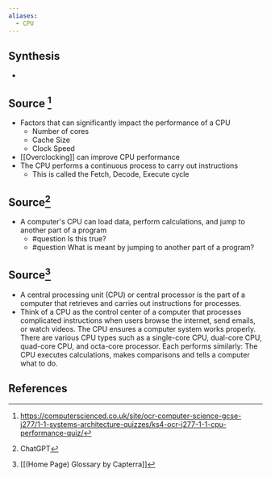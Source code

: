 ```yaml
---
aliases:
  - CPU
---
```

## Synthesis
- 
## Source [^1]
- Factors that can significantly impact the performance of a CPU
	- Number of cores
	- Cache Size
	- Clock Speed
- [[Overclocking]] can improve CPU performance
- The CPU performs a continuous process to carry out instructions
	- This is called the Fetch, Decode, Execute cycle

## Source[^2]
- A computer's CPU can load data, perform calculations, and jump to another part of a program 
	- #question Is this true? 
	- #question What is meant by jumping to another part of a program?

## Source[^3]
- A central processing unit (CPU) or central processor is the part of a computer that retrieves and carries out instructions for processes.
- Think of a CPU as the control center of a computer that processes complicated instructions when users browse the internet, send emails, or watch videos. The CPU ensures a computer system works properly. There are various CPU types such as a single-core CPU, dual-core CPU, quad-core CPU, and octa-core processor. Each performs similarly: The CPU executes calculations, makes comparisons and tells a computer what to do.
## References

[^1]: https://computerscienced.co.uk/site/ocr-computer-science-gcse-j277/1-1-systems-architecture-quizzes/ks4-ocr-j277-1-1-cpu-performance-quiz/
[^2]: ChatGPT
[^3]: [[(Home Page) Glossary by Capterra]]